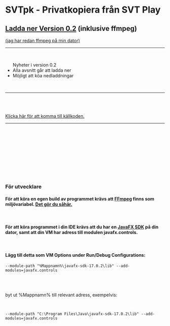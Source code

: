 <h1>SVTpk - Privatkopiera från SVT Play</h1>

<h2><a href="https://mega.nz/file/kiwmRCwQ#56gIx8q8gr_oTTCFX3K_me3ApseWpFhR0RdAOvhAedg"> Ladda ner Version 0.2</a> <h7 className="x-small">(inklusive ffmpeg)</h7></h2>
<p><a href="https://mega.nz/file/BnJGBbaD#nCGQq3IUwuzfodYJmZta3prHbYKQCOe1i1qNRC5dZY4">(jag har redan ffmpeg på min dator)</a></p>

<hr>
<br/>
<ul>
    Nyheter i version 0.2
    <li>Alla avsnitt går att ladda ner</li>
    <li>Möjligt att köa nedladdningar</li>

</ul>
<br/>
<hr>
<br/>
<br/>
<br/>
<a href="https://github.com/isthisthereallife/svtpk">Klicka här för att komma till källkoden.</a> 
<hr>
<br/>
<br/>
<br/>
<br/>
<br/>
<br/>
<br/>
<br/>
<br/>
<h3>För utvecklare</h3>
<h4>För att köra en egen build av programmet krävs att <a href="https://www.ffmpeg.org/download.html">FFmpeg</a> finns som miljövariabel. <a href="https://windowsloop.com/install-ffmpeg-windows-10/">Det gör du såhär.</a> </h4>
<br/>
<h4>För att köra programmet i din IDE krävs att du har en <a href="https://gluonhq.com/products/javafx/">JavaFX SDK</a> på din dator, samt att din VM har adress till modulen javafx.controls.</h4>
<br/>
<h4>Lägg till detta som VM Options under Run/Debug Configurations:</h4>

    --module-path "%Mappnamn%\javafx-sdk-17.0.2\lib" --add-modules=javafx.controls

<br/>
<br/>
<p>byt ut %Mappnamn% till relevant adress, exempelvis:</p>
<br/>

    --module-path "C:\Program Files\Java\javafx-sdk-17.0.2\lib" --add-modules=javafx.controls

